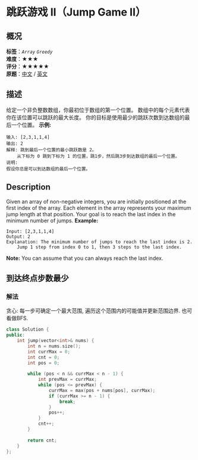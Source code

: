 # 跳跃游戏 II（Jump Game II）
## 概况
**标签**：*`Array`*  *`Greedy`*<br>
**难度**：★★★<br>
**评分**：★★★★★<br>
**原题**：[中文](https://leetcode-cn.com/problems/jump-game-ii) / [英文](https://leetcode.com/problems/jump-game-ii)
## 描述
给定一个非负整数数组，你最初位于数组的第一个位置。
数组中的每个元素代表你在该位置可以跳跃的最大长度。
你的目标是使用最少的跳跃次数到达数组的最后一个位置。
**示例:**
```
输入: [2,3,1,1,4]
输出: 2
解释: 跳到最后一个位置的最小跳跃数是 2。
    从下标为 0 跳到下标为 1 的位置，跳1步，然后跳3步到达数组的最后一个位置。
说明:
假设你总是可以到达数组的最后一个位置。
```
## Description
Given an array of non-negative integers, you are initially positioned at the first index of the array.
Each element in the array represents your maximum jump length at that position.
Your goal is to reach the last index in the minimum number of jumps.
**Example:**
```
Input: [2,3,1,1,4]
Output: 2
Explanation: The minimum number of jumps to reach the last index is 2.
    Jump 1 step from index 0 to 1, then 3 steps to the last index.
```
**Note:**
You can assume that you can always reach the last index.
## 到达终点步数最少
### 解法
贪心: 每一步可确定一个最大范围, 遍历这个范围内的可能值并更新范围边界. 也可看做BFS. 
```c++
class Solution {
public:
    int jump(vector<int>& nums) {
        int n = nums.size();
        int currMax = 0;
        int cnt = 0;
        int pos = 0;
        
        while (pos < n && currMax < n - 1) {
            int prevMax = currMax;
            while (pos <= prevMax) {
                currMax = max(pos + nums[pos], currMax);
                if (currMax >= n - 1) {
                    break;
                }
                pos++;
            }
            cnt++;
        }
            
        return cnt;
    }
};